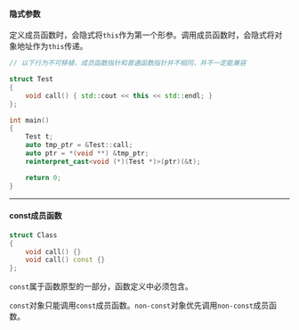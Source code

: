 #### 隐式参数

定义成员函数时，会隐式将`this`作为第一个形参。调用成员函数时，会隐式将对象地址作为`this`传递。

```cpp
// 以下行为不可移植，成员函数指针和普通函数指针并不相同，并不一定能兼容

struct Test 
{
    void call() { std::cout << this << std::endl; }
};

int main()
{
    Test t;
    auto tmp_ptr = &Test::call;
    auto ptr = *(void **) &tmp_ptr;
    reinterpret_cast<void (*)(Test *)>(ptr)(&t);

    return 0;
}
```

---

#### const成员函数

```cpp
struct Class
{
    void call() {}
    void call() const {}
};
```

`const`属于函数原型的一部分，函数定义中必须包含。

`const`对象只能调用`const`成员函数。`non-const`对象优先调用`non-const`成员函数。
